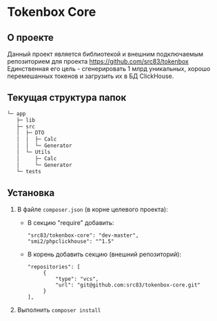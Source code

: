 # Tokenbox Core

## О проекте

Данный проект является библиотекой и внешним подключаемым репозиторием для проекта https://github.com/src83/tokenbox
Единственная его цель - сгенерировать 1 млрд уникальных, хорошо перемешанных токенов и загрузить их в БД ClickHouse.

## Текущая структура папок
```bash
└─ app
   ├─ lib
   ├─ src
   │  ├─ DTO
   │  │  ├─ Calc
   │  │  └─ Generator
   │  └─ Utils
   │     ├─ Calc
   │     └─ Generator
   └─ tests
```

## Установка

1. В файле `composer.json` (в корне целевого проекта):

    * В секцию "require" добавить:
       ```
       "src83/tokenbox-core": "dev-master",
       "smi2/phpclickhouse": "^1.5"

    * В корень добавить секцию (внешний репозиторий):
       ```
       "repositories": [
            {
                "type": "vcs",
                "url": "git@github.com:src83/tokenbox-core.git"
            }
       ],

2. Выполнить `composer install`

